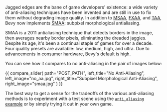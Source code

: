 <!-- Implement subpixel morphological antialiasing, or SMAA. -->
<!-- https://github.com/bevyengine/bevy/pull/13423 -->

Jagged edges are the bane of game developers' existence: a wide variety of anti-aliasing techniques have been invented and are still in use to fix them without degrading image quality.
In addition to [MSAA](https://en.wikipedia.org/wiki/Multisample_anti-aliasing), [FXAA](https://en.wikipedia.org/wiki/Fast_approximate_anti-aliasing), and [TAA](https://en.wikipedia.org/wiki/Temporal_anti-aliasing), Bevy now implements [SMAA](https://en.wikipedia.org/wiki/Morphological_antialiasing): subpixel morphological antialiasing.

SMAA is a 2011 antialiasing technique that detects borders in the image, then averages nearby border pixels, eliminating the dreaded jaggies.
Despite its age, it's been a continual staple of games for over a decade. Four quality presets are available: low, medium, high, and ultra. Due to advancements in consumer hardware, Bevy's default is high.

You can see how it compares to no anti-aliasing in the pair of images below:

{{ compare_slider(
    path="POST_PATH",
    left_title="No Anti-Aliasing",
    left_image="no_aa.jpg",
    right_title="Subpixel Morphological Anti-Aliasing",
    right_image="smaa.jpg"
) }}

The best way to get a sense for the tradeoffs of the various anti-aliasing methods is to experiment with a test scene using the [`anti_aliasing` example](https://github.com/bevyengine/bevy/tree/v0.14.0/examples/3d/anti_aliasing.rs) or by simply trying it out in your own game.
